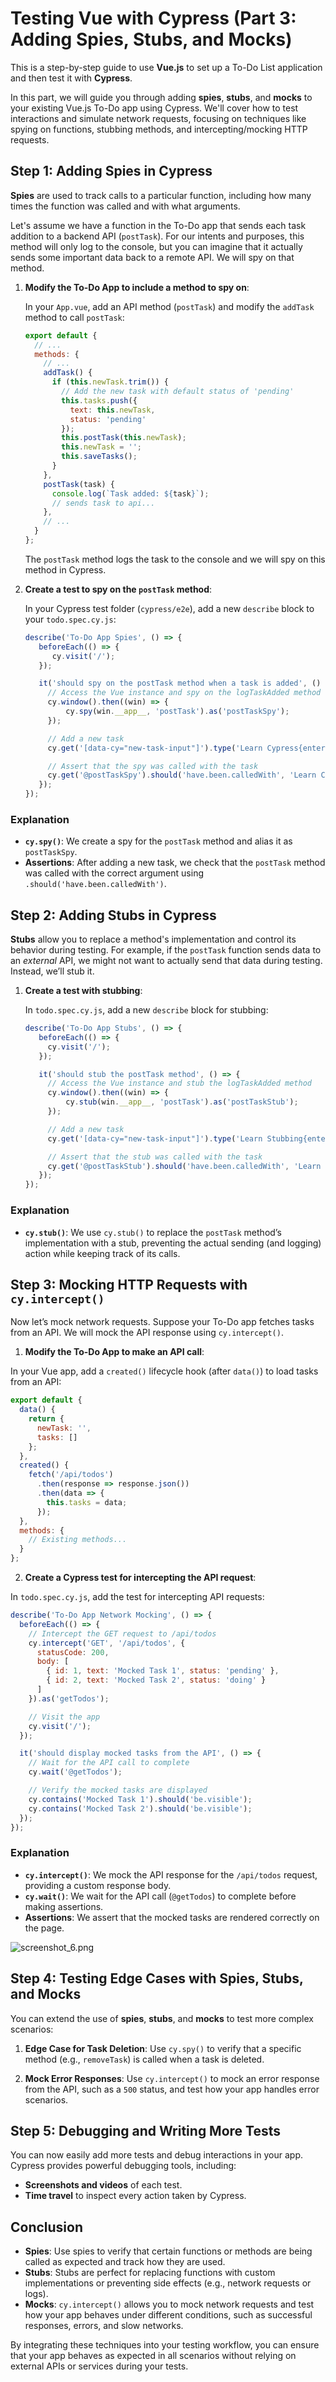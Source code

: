 # Testing Vue with Cypress (Part 3: Adding Spies, Stubs, and Mocks)

This is a step-by-step guide to use **Vue.js** to set up a To-Do List application and then test it with **Cypress**.

In this part, we will guide you through adding **spies**, **stubs**, and **mocks** to your existing Vue.js To-Do app using Cypress.
We'll cover how to test interactions and simulate network requests, focusing on techniques like spying on functions, stubbing methods, and intercepting/mocking HTTP requests.

## Step 1: Adding Spies in Cypress

**Spies** are used to track calls to a particular function, including how many times the function was called and with what arguments.

Let's assume we have a function in the To-Do app that sends each task addition to a backend API (`postTask`).
For our intents and purposes, this method will only log to the console, but you can imagine that it actually sends some important data back to a remote API.
We will spy on that method.

1. **Modify the To-Do App to include a method to spy on**:

   In your `App.vue`, add an API method (`postTask`) and modify the `addTask` method to call `postTask`:

   ```javascript
   export default {
     // ...
     methods: {
       // ...
       addTask() {
         if (this.newTask.trim()) {
           // Add the new task with default status of 'pending'
           this.tasks.push({
             text: this.newTask,
             status: 'pending'
           });
           this.postTask(this.newTask);
           this.newTask = '';
           this.saveTasks();
         }
       },
       postTask(task) {
         console.log(`Task added: ${task}`);
         // sends task to api...
       },
       // ...
     }
   };
   ```

   The `postTask` method logs the task to the console and we will spy on this method in Cypress.


2. **Create a test to spy on the `postTask` method**:

   In your Cypress test folder (`cypress/e2e`), add a new `describe` block to your `todo.spec.cy.js`:

   ```javascript
   describe('To-Do App Spies', () => {
      beforeEach(() => {
         cy.visit('/');
      });

      it('should spy on the postTask method when a task is added', () => {
        // Access the Vue instance and spy on the logTaskAdded method
        cy.window().then((win) => {
            cy.spy(win.__app__, 'postTask').as('postTaskSpy');
        });

        // Add a new task
        cy.get('[data-cy="new-task-input"]').type('Learn Cypress{enter}');

        // Assert that the spy was called with the task
        cy.get('@postTaskSpy').should('have.been.calledWith', 'Learn Cypress');
      });
   });
   ```

### Explanation

- **`cy.spy()`**: We create a spy for the `postTask` method and alias it as `postTaskSpy`.
- **Assertions**: After adding a new task, we check that the `postTask` method was called with the correct argument using `.should('have.been.calledWith')`.

## Step 2: Adding Stubs in Cypress

**Stubs** allow you to replace a method's implementation and control its behavior during testing.
For example, if the `postTask` function sends data to an *external* API, we might not want to actually send that data during testing.
Instead, we’ll stub it.

1. **Create a test with stubbing**:

   In `todo.spec.cy.js`, add a new `describe` block for stubbing:

   ```javascript
   describe('To-Do App Stubs', () => {
      beforeEach(() => {
        cy.visit('/');
      });

      it('should stub the postTask method', () => {
        // Access the Vue instance and stub the logTaskAdded method
        cy.window().then((win) => {
            cy.stub(win.__app__, 'postTask').as('postTaskStub');
        });

        // Add a new task
        cy.get('[data-cy="new-task-input"]').type('Learn Stubbing{enter}');

        // Assert that the stub was called with the task
        cy.get('@postTaskStub').should('have.been.calledWith', 'Learn Stubbing');
      });
   });
   ```

### Explanation

- **`cy.stub()`**: We use `cy.stub()` to replace the `postTask` method’s implementation with a stub, preventing the actual sending (and logging) action while keeping track of its calls.

## Step 3: Mocking HTTP Requests with `cy.intercept()`

Now let’s mock network requests. Suppose your To-Do app fetches tasks from an API. We will mock the API response using `cy.intercept()`.

1. **Modify the To-Do App to make an API call**:

In your Vue app, add a `created()` lifecycle hook (after `data()`) to load tasks from an API:

```javascript
export default {
  data() {
    return {
      newTask: '',
      tasks: []
    };
  },
  created() {
    fetch('/api/todos')
      .then(response => response.json())
      .then(data => {
        this.tasks = data;
      });
  },
  methods: {
    // Existing methods...
  }
};
```

2. **Create a Cypress test for intercepting the API request**:

In `todo.spec.cy.js`, add the test for intercepting API requests:

```javascript
describe('To-Do App Network Mocking', () => {
  beforeEach(() => {
    // Intercept the GET request to /api/todos
    cy.intercept('GET', '/api/todos', {
      statusCode: 200,
      body: [
        { id: 1, text: 'Mocked Task 1', status: 'pending' },
        { id: 2, text: 'Mocked Task 2', status: 'doing' }
      ]
    }).as('getTodos');

    // Visit the app
    cy.visit('/');
  });

  it('should display mocked tasks from the API', () => {
    // Wait for the API call to complete
    cy.wait('@getTodos');

    // Verify the mocked tasks are displayed
    cy.contains('Mocked Task 1').should('be.visible');
    cy.contains('Mocked Task 2').should('be.visible');
  });
});
```

### Explanation

- **`cy.intercept()`**: We mock the API response for the `/api/todos` request, providing a custom response body.
- **`cy.wait()`**: We wait for the API call (`@getTodos`) to complete before making assertions.
- **Assertions**: We assert that the mocked tasks are rendered correctly on the page.


![screenshot_6.png](screenshot_6.png)


## Step 4: Testing Edge Cases with Spies, Stubs, and Mocks

You can extend the use of **spies**, **stubs**, and **mocks** to test more complex scenarios:

1. **Edge Case for Task Deletion**:
   Use `cy.spy()` to verify that a specific method (e.g., `removeTask`) is called when a task is deleted.

2. **Mock Error Responses**:
   Use `cy.intercept()` to mock an error response from the API, such as a `500` status, and test how your app handles error scenarios.

## Step 5: Debugging and Writing More Tests

You can now easily add more tests and debug interactions in your app. Cypress provides powerful debugging tools, including:
- **Screenshots and videos** of each test.
- **Time travel** to inspect every action taken by Cypress.

## Conclusion

- **Spies**: Use spies to verify that certain functions or methods are being called as expected and track how they are used.
- **Stubs**: Stubs are perfect for replacing functions with custom implementations or preventing side effects (e.g., network requests or logs).
- **Mocks**: `cy.intercept()` allows you to mock network requests and test how your app behaves under different conditions, such as successful responses, errors, and slow networks.

By integrating these techniques into your testing workflow, you can ensure that your app behaves as expected in all scenarios without relying on external APIs or services during your tests.
